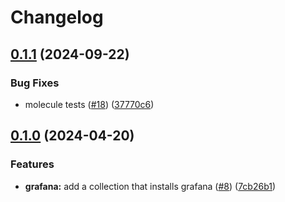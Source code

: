 # Changelog

## [0.1.1](https://github.com/mateusz-uminski/ansible-collections/compare/grafana-v0.1.0...grafana-v0.1.1) (2024-09-22)


### Bug Fixes

* molecule tests ([#18](https://github.com/mateusz-uminski/ansible-collections/issues/18)) ([37770c6](https://github.com/mateusz-uminski/ansible-collections/commit/37770c6cd8836d22ccca031c6fb8484e6e584f9c))

## [0.1.0](https://github.com/mateusz-uminski/ansible-collections/compare/grafana-v0.0.1...grafana-v0.1.0) (2024-04-20)


### Features

* **grafana:** add a collection that installs grafana ([#8](https://github.com/mateusz-uminski/ansible-collections/issues/8)) ([7cb26b1](https://github.com/mateusz-uminski/ansible-collections/commit/7cb26b175376af939b00b7a54ce45d743f7acdf7))
